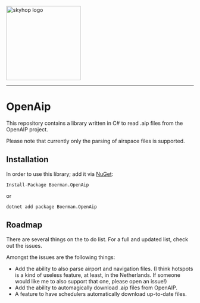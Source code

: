 <a href="https://skyhop.org"><img src="https://skyhop.org/assets/images/skyhop.png" width=200 alt="skyhop logo" /></a>

----

# OpenAip

This repository contains a library written in C# to read .aip files from the OpenAIP project.

Please note that currently only the parsing of airspace files is supported.

## Installation
In order to use this library; add it via [NuGet](https://www.nuget.org/packages/Boerman.OpenAip):

```
Install-Package Boerman.OpenAip
```

or 

```
dotnet add package Boerman.OpenAip
```

## Roadmap
There are several things on the to do list. For a full and updated list, check out the issues.

Amongst the issues are the following things:

- Add the ability to also parse airport and navigation files. (I think hotspots is a kind of useless feature, at least, in the Netherlands. If someone would like me to also support that one, please open an issue!)
- Add the ability to automagically download .aip files from OpenAIP.
- A feature to have schedulers automatically download up-to-date files.
